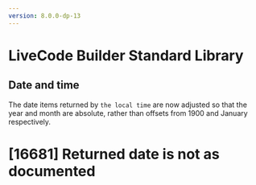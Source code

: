 ```yaml
---
version: 8.0.0-dp-13
---
```

# LiveCode Builder Standard Library

## Date and time

The date items returned by `the local time` are now adjusted so that
the year and month are absolute, rather than offsets from 1900 and
January respectively.

# [16681] Returned date is not as documented
